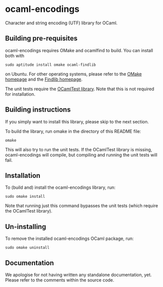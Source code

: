 ocaml-encodings
===============
Character and string encoding (UTF) library for OCaml.

Building pre-requisites
-----------------------
ocaml-encodings requires OMake and ocamlfind to build. You can install both
with

    sudo aptitude install omake ocaml-findlib

on Ubuntu. For other operating systems, please refer to the
[OMake homepage](http://omake.metaprl.org/index.html) and
the [Findlib homepage](http://projects.camlcity.org/projects/findlib.html).

The unit tests require the
[OCamlTest library](http://github.com/xen-org/ocamltest). Note that this
is not required for installation.

Building instructions
---------------------
If you simply want to install this library, please skip to the next section.

To build the library, run omake in the directory of this README file:

    omake

This will also try to run the unit tests. If the OCamlTest library is missing,
ocaml-encodings will compile, but compiling and running the unit tests will
fail.

Installation
------------
To (build and) install the ocaml-encodings library, run:

    sudo omake install

Note that running just this command bypasses the unit tests (which require the
OCamlTest library).

Un-installing
-------------
To remove the installed ocaml-encodings OCaml package, run:

    sudo omake uninstall

Documentation
-------------
We apologise for not having written any standalone documentation, yet. Please
refer to the comments within the source code.
